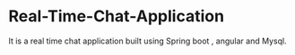 # Real-Time-Chat-Application
It is a real time chat application built using Spring boot , angular and Mysql. 
